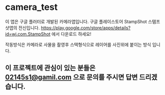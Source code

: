 # camera_test

이 앱은 구글 플러터로 개발된 카메라앱입니다. 구글 플레이스토어 StampShot 스탬프샷앱의 전신입니다.
https://play.google.com/store/apps/details?id=wj.com.StampShot 에서 다운로드 하세요!

작동방식은 카메라로 사물을 촬영후 스택형식으로 레이어를 사진위에 붙이는 방식 입니다.


## 이 프로젝트에 관심이 있는 분들은 02145s1@gamil.com  으로 문의를 주시면 답변 드리겠습니다.
